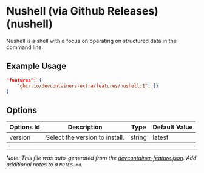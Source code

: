 
# Nushell (via Github Releases) (nushell)

Nushell is a shell with a focus on operating on structured data in the command line.

## Example Usage

```json
"features": {
    "ghcr.io/devcontainers-extra/features/nushell:1": {}
}
```

## Options

| Options Id | Description | Type | Default Value |
|-----|-----|-----|-----|
| version | Select the version to install. | string | latest |



---

_Note: This file was auto-generated from the [devcontainer-feature.json](devcontainer-feature.json).  Add additional notes to a `NOTES.md`._
